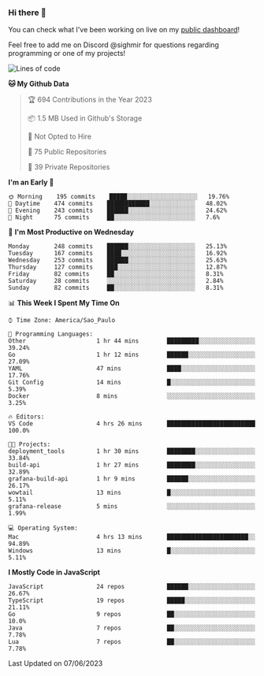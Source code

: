 ### Hi there 👋

<!--
**guicaulada/guicaulada** is a ✨ _special_ ✨ repository because its `README.md` (this file) appears on your GitHub profile.

Here are some ideas to get you started:

- 🔭 I’m currently working on ...
- 🌱 I’m currently learning ...
- 👯 I’m looking to collaborate on ...
- 🤔 I’m looking for help with ...
- 💬 Ask me about ...
- 📫 How to reach me: ...
- 😄 Pronouns: ...
- ⚡ Fun fact: ...
-->

You can check what I've been working on live on my [public dashboard](https://guicaulada.grafana.net/public-dashboards/7b7f644500ec4e6cb5d7a4e7b5ed0dab)!

Feel free to add me on Discord @sighmir for questions regarding programming or one of my projects!

<!--START_SECTION:waka-->
![Lines of code](https://img.shields.io/badge/From%20Hello%20World%20I%27ve%20Written-11.0%20million%20lines%20of%20code-blue)

**🐱 My Github Data** 

> 🏆 694 Contributions in the Year 2023
 > 
> 📦 1.5 MB Used in Github's Storage 
 > 
> 🚫 Not Opted to Hire
 > 
> 📜 75 Public Repositories 
 > 
> 🔑 39 Private Repositories  
 > 
**I'm an Early 🐤** 

```text
🌞 Morning    195 commits    █████░░░░░░░░░░░░░░░░░░░░   19.76% 
🌆 Daytime    474 commits    ████████████░░░░░░░░░░░░░   48.02% 
🌃 Evening    243 commits    ██████░░░░░░░░░░░░░░░░░░░   24.62% 
🌙 Night      75 commits     ██░░░░░░░░░░░░░░░░░░░░░░░   7.6%

```
📅 **I'm Most Productive on Wednesday** 

```text
Monday       248 commits    ██████░░░░░░░░░░░░░░░░░░░   25.13% 
Tuesday      167 commits    ████░░░░░░░░░░░░░░░░░░░░░   16.92% 
Wednesday    253 commits    ██████░░░░░░░░░░░░░░░░░░░   25.63% 
Thursday     127 commits    ███░░░░░░░░░░░░░░░░░░░░░░   12.87% 
Friday       82 commits     ██░░░░░░░░░░░░░░░░░░░░░░░   8.31% 
Saturday     28 commits     ░░░░░░░░░░░░░░░░░░░░░░░░░   2.84% 
Sunday       82 commits     ██░░░░░░░░░░░░░░░░░░░░░░░   8.31%

```


📊 **This Week I Spent My Time On** 

```text
⌚︎ Time Zone: America/Sao_Paulo

💬 Programming Languages: 
Other                    1 hr 44 mins        █████████░░░░░░░░░░░░░░░░   39.24% 
Go                       1 hr 12 mins        ██████░░░░░░░░░░░░░░░░░░░   27.09% 
YAML                     47 mins             ████░░░░░░░░░░░░░░░░░░░░░   17.76% 
Git Config               14 mins             █░░░░░░░░░░░░░░░░░░░░░░░░   5.39% 
Docker                   8 mins              ░░░░░░░░░░░░░░░░░░░░░░░░░   3.25%

🔥 Editors: 
VS Code                  4 hrs 26 mins       █████████████████████████   100.0%

🐱‍💻 Projects: 
deployment_tools         1 hr 30 mins        ████████░░░░░░░░░░░░░░░░░   33.84% 
build-api                1 hr 27 mins        ████████░░░░░░░░░░░░░░░░░   32.89% 
grafana-build-api        1 hr 9 mins         ██████░░░░░░░░░░░░░░░░░░░   26.17% 
wowtail                  13 mins             █░░░░░░░░░░░░░░░░░░░░░░░░   5.11% 
grafana-release          5 mins              ░░░░░░░░░░░░░░░░░░░░░░░░░   1.99%

💻 Operating System: 
Mac                      4 hrs 13 mins       ███████████████████████░░   94.89% 
Windows                  13 mins             █░░░░░░░░░░░░░░░░░░░░░░░░   5.11%

```

**I Mostly Code in JavaScript** 

```text
JavaScript               24 repos            ██████░░░░░░░░░░░░░░░░░░░   26.67% 
TypeScript               19 repos            █████░░░░░░░░░░░░░░░░░░░░   21.11% 
Go                       9 repos             ██░░░░░░░░░░░░░░░░░░░░░░░   10.0% 
Java                     7 repos             ██░░░░░░░░░░░░░░░░░░░░░░░   7.78% 
Lua                      7 repos             ██░░░░░░░░░░░░░░░░░░░░░░░   7.78%

```



 Last Updated on 07/06/2023
<!--END_SECTION:waka-->
